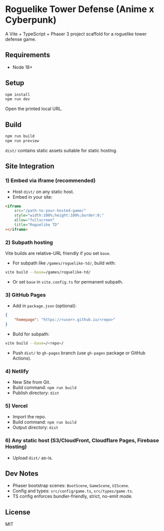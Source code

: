 # Roguelike Tower Defense (Anime x Cyberpunk)

A Vite + TypeScript + Phaser 3 project scaffold for a roguelike tower defense game.

## Requirements
- Node 18+

## Setup
```bash
npm install
npm run dev
```
Open the printed local URL.

## Build
```bash
npm run build
npm run preview
```
`dist/` contains static assets suitable for static hosting.

## Site Integration

### 1) Embed via iframe (recommended)
- Host `dist/` on any static host.
- Embed in your site:
```html
<iframe
	src="/path-to-your-hosted-game/" 
	style="width:100%;height:100%;border:0;"
	allow="fullscreen"
	title="Roguelike TD"
></iframe>
```

### 2) Subpath hosting
Vite builds are relative-URL friendly if you set `base`.
- For subpath like `/games/roguelike-td/`, build with:
```bash
vite build --base=/games/roguelike-td/
```
- Or set `base` in `vite.config.ts` for permanent subpath.

### 3) GitHub Pages
- Add in `package.json` (optional):
```json
{
	"homepage": "https://<user>.github.io/<repo>"
}
```
- Build for subpath:
```bash
vite build --base=/<repo>/
```
- Push `dist/` to `gh-pages` branch (use `gh-pages` package or GitHub Actions).

### 4) Netlify
- New Site from Git.
- Build command: `npm run build`
- Publish directory: `dist`

### 5) Vercel
- Import the repo.
- Build command: `npm run build`
- Output directory: `dist`

### 6) Any static host (S3/CloudFront, Cloudflare Pages, Firebase Hosting)
- Upload `dist/` as-is.

## Dev Notes
- Phaser bootstrap scenes: `BootScene`, `GameScene`, `UIScene`.
- Config and types: `src/config/game.ts`, `src/types/game.ts`.
- TS config enforces bundler-friendly, strict, no-emit mode.

## License
MIT
